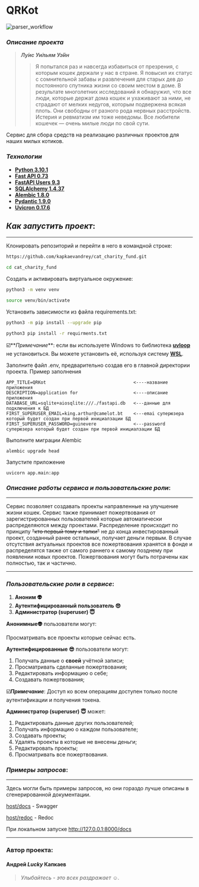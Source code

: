 # QRKot

![parser_workflow](https://github.com/kapkaevandrey/cat_charity_fund/actions/workflows/test_workflow.yml/badge.svg)

### _Описание проекта_
> ***Лу́ис Уи́льям Уэ́йн***
>>Я попытался раз и навсегда избавиться от презрения, 
> с которым кошек держали у нас в стране. Я повысил их статус с сомнительной забавы и 
> развлечения для старых дев до постоянного спутника жизни со своим местом в доме. 
> В результате многолетних исследований я обнаружил, что все люди, 
> которые держат дома кошек и ухаживают за ними, не страдают от мелких недугов, 
> которым подвержена всякая плоть. Они свободны от разного рода нервных расстройств. 
> Истерия и ревматизм им тоже неведомы. 
> Все любители кошечек — очень милые люди по свой сути.
>>
Сервис для сбора средств на реализацию различных проектов для наших милых котиков.

### _Технологии_
 - __[Python 3.10.1](https://docs.python.org/3/)__
 - __[Fast API 0.73](https://fastapi.tiangolo.com/)__
 - __[FastAPI Users 9.3](https://fastapi-users.github.io/fastapi-users/9.3/)__
 - __[SQLAlchemy 1.4.37](https://www.sqlalchemy.org/)__
 - __[Alembic 1.8.0](https://alembic.sqlalchemy.org/en/latest/)__
 - __[Pydantic 1.9.0](https://alembic.sqlalchemy.org/en/latest/)__
 - __[Uvicron 0.17.6](https://www.uvicorn.org/)__

## _Как запустить проект_:
________________________________________

Клонировать репозиторий и перейти в него в командной строке:

```bash
https://github.com/kapkaevandrey/cat_charity_fund.git
```

```bash
cd cat_charity_fund
```

Cоздать и активировать виртуальное окружение:

```bash
python3 -m venv venv
```

```bash
source venv/bin/activate
```

Установить зависимости из файла requirements.txt:

```bash
python3 -m pip install --upgrade pip
```

```bash
python3 pip install -r requirments.txt
```
☑️**_Примечание_**: если вы используете Windows то библиотека **[uvloop](https://uvloop.readthedocs.io/)** не установиться.
Вы можете установить её, используя систему **[WSL](https://docs.microsoft.com/en-us/windows/wsl/install)**.

Заполните файл .env, предварительно создав его в главной директории проекта.
Пример заполнения
```
APP_TITLE=QRKot                                 <----название приложения
DESCRIPTION=application for                     <----описание приложения
DATABASE_URL=sqlite+aiosqlite:///./fastapi.db   <---данные для подключения к БД
FIRST_SUPERUSER_EMAIL=king.arthur@camelot.bt    <---emai суперюзера который будет создан при первой инициалзации БД
FIRST_SUPERUSER_PASSWORD=guinevere              <---password суперюзера который будет создан при первой инициалзации БД
```

Выполните миграции Alembic
```shell
alembic upgrade head
```
Запустите приложение
```shell
uvicorn app.main:app
```

### _Описание работы сервиса и пользовательские роли_:
__________________________________________
Сервис позволяет создавать проекты направленные на улучшение жизни кошек. Сервис также принимает пожертвования от зарегистрированных
пользователей которые автоматически распределяются между проектами. Распределение происходит по принципу ~~"кто первый тому и тапки"~~
не до конца инвестированный проект, созданный ранее остальных, получает деньги первым.
В случае отсутствия актуальных проектов все пожертвования хранятся в фонде и распределятся также от самого раннего к самому позднему
при появлении новых проектов. Пожертвования могут быть потрачены как полностью, так и частично.
_______________________________________________________
### _Пользовательские роли в сервисе_:
1. **Аноним :alien:**
2. **Аутентифицированный пользователь :sunglasses:**
3. **Администратор (superuser) :innocent:**

**Анонимные:alien:** пользователи могут:

Просматривать все проекты которые сейчас есть.

**Аутентифицированные :sunglasses:** пользователи могут:
1. Получать данные о **своей** учётной записи;
2. Просматривать сделанные пожертвования;
3. Редактировать информацию о себе;
4. Создавать пожертвования;

☑️***Примечание***: Доступ ко всем операциям доступен только после аутентификации и получения токена.

**Администратор (superuser)  :innocent:** может:
1. Редактировать данные других пользователей;
2. Получать информацию о каждом пользователе;
3. Создавать проекты;
4. Удалять проекты в которые не внесены деньги;
5. Редактировать проекты;
6. Просматривать все пожертвования.

### _Примеры запросов_:
_________________________________
Здесь могли быть примеры запросов, но они гораздо лучше описаны в сгенерированной документации. 

[host/docs]() - Swagger 

[host/redoc]() - Redoc

При локальном запуске http://127.0.0.1:8000/docs



________________________________

### Автор проекта:
#### Андрей ***Lucky*** Капкаев
>*Улыбайтесь - это всех раздражает :relaxed:.*
